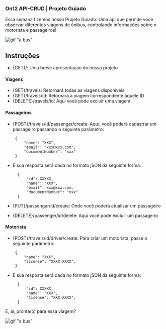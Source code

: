 ### On12 API-CRUD | Projeto Guiado

Essa semana fizemos nosso Projeto Guiado: Uma api que permite você observar diferentes viagens de ônibus, controlando informações sobre o motorista e passageiros!

![gif "a bus"](img/giphy.gif)

## Instruções

- {GET}/: Uma breve apresentação do nosso projeto

#### Viagens

- {GET}/travels: Retornará todas as viagens disponíveis
- {GET}/travels/id: Retornará a viagem correspondente àquele ID
- {DELETE}/travels/id: Aqui você pode excluir uma viagem

#### Passageiros

- {POST}/travels/id/passenger/create: Aqui, você poderá cadastrar um passageiro passando o seguinte parâmetro:

       {
           "name": "XXX",
           "email": "xxx@xxx.com",
           "documentNumber": "xxx"
       }

- E sua resposta será dada no formato jSON da seguinte forma:

        {
            "id": XXXXX,
            "name": "XXX",
            "email": xxx@xxx.com,
            "documentNumber": "xxx"
        }


- {PUT}/passenger/id/create: Onde você poderá atualizar um passageiro

- {DELETE}/passenger/id/delete: Aqui você pode excluir um passageiro

#### Motorista

- {POST}/travels/id/driver/create: Para criar um motorista, passe o seguinte parâmetro:

       {
           "name": "XXX",
           "license": "XXXX-XXXX",
       }

- E sua resposta será dada no formato jSON da seguinte forma:

        {
            "id": XXXXX,
            "name": "XXX",
            "license": "XXX-XXXX",
        }


E, aí, pronta(o) para essa viagem?

![gif "a bus"](img/giphy.gif)